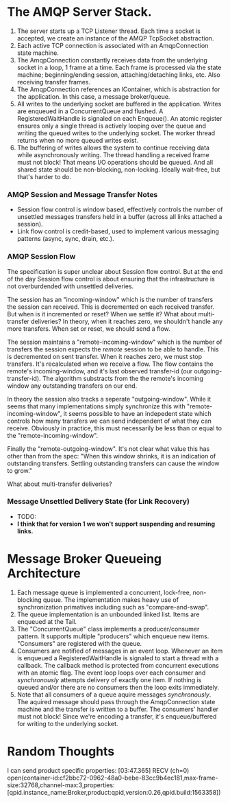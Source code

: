 ﻿# The AMQP Server Stack.

1. The server starts up a TCP Listener thread. Each time a socket is accepted,
   we create an instance of the AMQP TcpSocket abstraction.
2. Each active TCP connection is associated with an AmqpConnection state
   machine.
3. The AmqpConnection constantly receives data from the underlying socket
   in a loop, 1 frame at a time. Each frame is processed via the state machine;
   beginning/ending session, attaching/detaching links, etc. Also receiving
   transfer frames.
4. The AmqpConnection references an IContainer, which is abstraction for the
   application. In this case, a message broker/queue.
5. All writes to the underlying socket are buffered in the application. Writes
   are enqueued in a ConcurrentQueue and flushed. A RegisteredWaitHandle is
   signaled on each Enqueue(). An atomic register ensures only a single thread
   is actively looping over the queue and writing the queued writes to the
   underlying socket. The worker thread returns when no more queued writes exist.
6. The buffering of writes allows the system to continue receiving data while
   asynchronously writing. The thread handling a received frame must not block!
   That means I/O operations should be queued. And all shared state should be 
   non-blocking, non-locking. Ideally wait-free, but that's harder to do.

### AMQP Session and Message Transfer Notes

* Session flow control is window based, effectively controls the number of unsettled
  messages transfers held in a buffer (across all links attached a session).
* Link flow control is credit-based, used to implement various messaging patterns
  (async, sync, drain, etc.).

### AMQP Session Flow

The specification is super unclear about Session flow control. But at the end
of the day Session flow control is about ensuring that the infrastructure is not
overburdended with unsettled deliveries.

The session has an "incoming-window" which is the number of transfers the session
can received. This is decremented on each received transfer. But when is it
incremented or reset? When we settle it? What about multi-transfer deliveries?
In theory, when it reaches zero, we shouldn't handle any more transfers. When
set or reset, we should send a flow.

The session maintains a "remote-incoming-window" which is the number of transfers
the session expects the *remote* session to be able to handle. This is decremented
on sent transfer. When it reaches zero, we must stop transfers. It's recalculated
when we receive a flow. The flow contains the remote's incoming-window, and it's
last observed transfer-id (our outgoing-transfer-id). The algorithm substracts
from the the remote's incoming window any outstanding transfers on our end.

In theory the session also tracks a seperate "outgoing-window". While it seems that
many implementations simply synchronize this with "remote-incoming-window", it
seems possible to have an indepedent state which controls how many transfers we can
send independent of what they can receive. Obviously in practice, this must necessarily
be less than or equal to the "remote-incoming-window".

Finally the "remote-outgoing-window". It's not clear what value this has other
than from the spec: "When this window shrinks, it is an indication of
outstanding transfers. Settling outstanding transfers can cause the window to grow."

 What about multi-transfer deliveries?

### Message Unsettled Delivery State (for Link Recovery)
* TODO:
* **I think that for version 1 we won't support suspending and resuming links.**

# Message Broker Queueing Architecture

1. Each message queue is implemented a concurrent, lock-free, non-blocking queue.
   The implementation makes heavy use of synchronization primatives including
   such as "compare-and-swap".
2. The queue implementation is an unbounded linked list. Items are enqueued at
   the Tail.
3. The "ConcurrentQueue" class implements a producer/consumer pattern. It supports
   multiple "producers" which enqueue new items. "Consumers" are registered with
   the queue.
4. Consumers are notified of messages in an event loop. Whenever an item is
   enqueued a RegisteredWaitHandle is signaled to start a thread with a callback.
   The callback method is protected from concurrent executions with an atomic flag.
   The event loop loops over each consumer and *synchronously* attempts delivery
   of exactly one item. If nothing is queued and/or there are no consumers then the 
   loop exits immediately.
5. Note that all consumers of a queue aquire messages *synchronously*. The aquired
   message should pass through the AmqpConnection state machine and the transfer
   is written to a buffer. The consumers' handler must not block! Since we're
   encoding a transfer, it's enqueue/buffered for writing to the underlying socket.

# Random Thoughts

I can send product specific properties: 
[03:47.365] RECV (ch=0) open(container-id:cf2bbc72-0962-48a0-bebe-83cc9b4ec181,max-frame-size:32768,channel-max:3,properties:[qpid.instance_name:Broker,product:qpid,version:0.26,qpid.build:1563358])